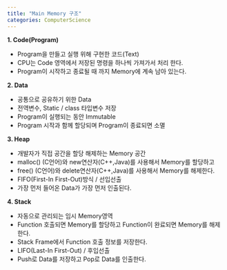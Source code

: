 ```yaml
---
title: "Main Memory 구조"
categories: ComputerScience
---
```


**1. Code(Program)**
- Program을 만들고 실행 위해 구현한 코드(Text)
- CPU는 Code 영역에서 저장된 명령을 하나씩 가져가서 처리 한다.
- Program이 시작하고 종료될 때 까지 Memory에 계속 남아 있는다.

**2. Data**
- 공통으로 공유하기 위한 Data
- 전역변수, Static / class 타입변수 저장
- Program이 실행되는 동안 Immutable
- Program 시작과 함께 할당되며 Program이 종료되면 소멸

**3. Heap**
- 개발자가 직접 공간을 할당 해제하는 Memory 공간
- malloc() (C언어)와 new연산자(C++,Java)를 사용해서 Memory를 할당하고
- free() (C언어)와 delete연산자(C++,Java)를 사용해서 Memory를 해제한다.
- FIFO(First-In First-Out)방식 / 선입선출
- 가장 먼저 들어온 Data가 가장 먼저 인출된다.

**4. Stack**
- 자동으로 관리되는 임시 Memory영역
- Function 호출되면 Memory를 할당하고 Function이 완료되면 Memory를 해제한다.
- Stack Frame에서 Function 호출 정보를 저장한다.
- LIFO(Last-In First-Out) / 후입선출
- Push로 Data를 저장하고 Pop로 Data를 인출한다.
